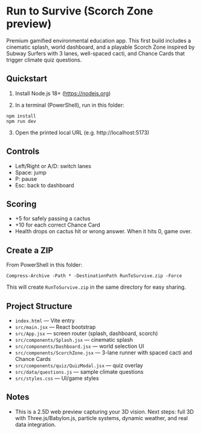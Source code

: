 # Run to Survive (Scorch Zone preview)

Premium gamified environmental education app. This first build includes a cinematic splash, world dashboard, and a playable Scorch Zone inspired by Subway Surfers with 3 lanes, well-spaced cacti, and Chance Cards that trigger climate quiz questions.

## Quickstart

1) Install Node.js 18+ (https://nodejs.org)

2) In a terminal (PowerShell), run in this folder:

```
npm install
npm run dev
```

3) Open the printed local URL (e.g. http://localhost:5173)

## Controls

- Left/Right or A/D: switch lanes
- Space: jump
- P: pause
- Esc: back to dashboard

## Scoring

- +5 for safely passing a cactus
- +10 for each correct Chance Card
- Health drops on cactus hit or wrong answer. When it hits 0, game over.

## Create a ZIP

From PowerShell in this folder:

```
Compress-Archive -Path * -DestinationPath RunToSurvive.zip -Force
```

This will create `RunToSurvive.zip` in the same directory for easy sharing.

## Project Structure

- `index.html` — Vite entry
- `src/main.jsx` — React bootstrap
- `src/App.jsx` — screen router (splash, dashboard, scorch)
- `src/components/Splash.jsx` — cinematic splash
- `src/components/Dashboard.jsx` — world selection UI
- `src/components/ScorchZone.jsx` — 3-lane runner with spaced cacti and Chance Cards
- `src/components/quiz/QuizModal.jsx` — quiz overlay
- `src/data/questions.js` — sample climate questions
- `src/styles.css` — UI/game styles

## Notes

- This is a 2.5D web preview capturing your 3D vision. Next steps: full 3D with Three.js/Babylon.js, particle systems, dynamic weather, and real data integration.
